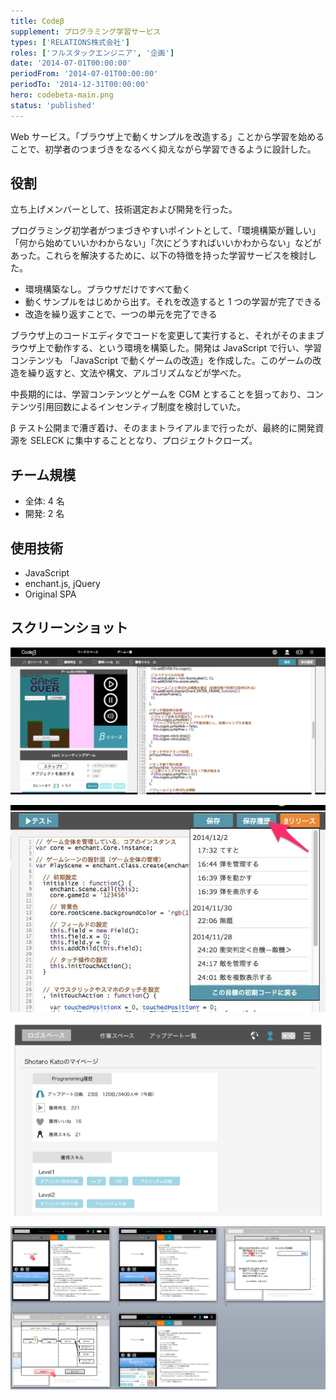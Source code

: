 ```yaml
---
title: Codeβ
supplement: プログラミング学習サービス
types: ['RELATIONS株式会社']
roles: ['フルスタックエンジニア', '企画']
date: '2014-07-01T00:00:00'
periodFrom: '2014-07-01T00:00:00'
periodTo: '2014-12-31T00:00:00'
hero: codebeta-main.png
status: 'published'
---
```


Web サービス。「ブラウザ上で動くサンプルを改造する」ことから学習を始めることで、初学者のつまづきをなるべく抑えながら学習できるように設計した。

## 役割

立ち上げメンバーとして、技術選定および開発を行った。

プログラミング初学者がつまづきやすいポイントとして、「環境構築が難しい」「何から始めていいかわからない」「次にどうすればいいかわからない」などがあった。これらを解決するために、以下の特徴を持った学習サービスを検討した。

- 環境構築なし。ブラウザだけですべて動く
- 動くサンプルをはじめから出す。それを改造すると 1 つの学習が完了できる
- 改造を繰り返すことで、一つの単元を完了できる

ブラウザ上のコードエディタでコードを変更して実行すると、それがそのままブラウザ上で動作する、という環境を構築した。開発は JavaScript で行い、学習コンテンツも 「JavaScript で動くゲームの改造」を作成した。このゲームの改造を繰り返すと、文法や構文、アルゴリズムなどが学べた。

中長期的には、学習コンテンツとゲームを CGM とすることを狙っており、コンテンツ引用回数によるインセンティブ制度を検討していた。

β テスト公開まで漕ぎ着け、そのままトライアルまで行ったが、最終的に開発資源を SELECK に集中することとなり、プロジェクトクローズ。

## チーム規模

- 全体: 4 名
- 開発: 2 名

## 使用技術

- JavaScript
- enchant.js, jQuery
- Original SPA

## スクリーンショット

![開発画面](codebeta-main.png)

![履歴](codebeta-history.jpg)

![あなたのステータス](codebeta-status.png)

![概要](codebeta-overview.png)
